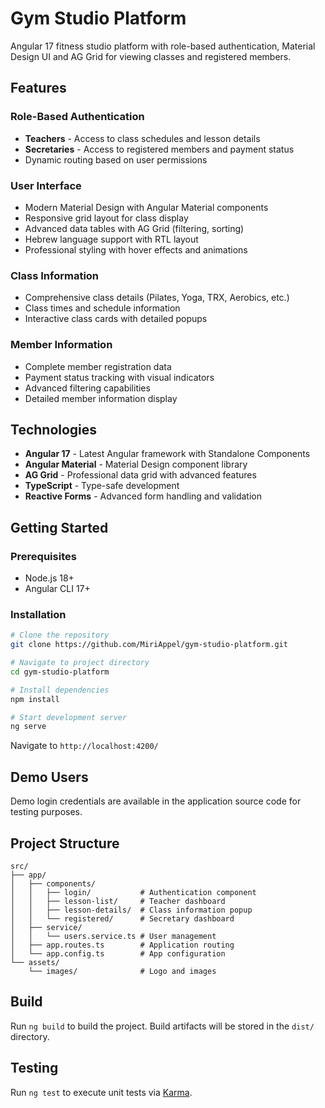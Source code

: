 # Gym Studio Platform

Angular 17 fitness studio platform with role-based authentication, Material Design UI and AG Grid for viewing classes and registered members.

## Features

### Role-Based Authentication
- **Teachers** - Access to class schedules and lesson details
- **Secretaries** - Access to registered members and payment status
- Dynamic routing based on user permissions

### User Interface
- Modern Material Design with Angular Material components
- Responsive grid layout for class display
- Advanced data tables with AG Grid (filtering, sorting)
- Hebrew language support with RTL layout
- Professional styling with hover effects and animations

### Class Information
- Comprehensive class details (Pilates, Yoga, TRX, Aerobics, etc.)
- Class times and schedule information
- Interactive class cards with detailed popups

### Member Information
- Complete member registration data
- Payment status tracking with visual indicators
- Advanced filtering capabilities
- Detailed member information display

## Technologies

- **Angular 17** - Latest Angular framework with Standalone Components
- **Angular Material** - Material Design component library
- **AG Grid** - Professional data grid with advanced features
- **TypeScript** - Type-safe development
- **Reactive Forms** - Advanced form handling and validation

## Getting Started

### Prerequisites
- Node.js 18+
- Angular CLI 17+

### Installation
```bash
# Clone the repository
git clone https://github.com/MiriAppel/gym-studio-platform.git

# Navigate to project directory
cd gym-studio-platform

# Install dependencies
npm install

# Start development server
ng serve
```

Navigate to `http://localhost:4200/`

## Demo Users

Demo login credentials are available in the application source code for testing purposes.

## Project Structure

```
src/
├── app/
│   ├── components/
│   │   ├── login/           # Authentication component
│   │   ├── lesson-list/     # Teacher dashboard
│   │   ├── lesson-details/  # Class information popup
│   │   └── registered/      # Secretary dashboard
│   ├── service/
│   │   └── users.service.ts # User management
│   ├── app.routes.ts        # Application routing
│   └── app.config.ts        # App configuration
└── assets/
    └── images/              # Logo and images
```

## Build

Run `ng build` to build the project. Build artifacts will be stored in the `dist/` directory.

## Testing

Run `ng test` to execute unit tests via [Karma](https://karma-runner.github.io).

